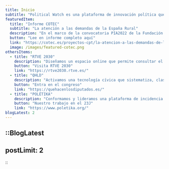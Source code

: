 ```yaml
---
title: Inicio
subtitle: "Political Watch es una plataforma de innovación política que promueve la monitorización, vigilancia y participación ciudadana a través de desarrollos basados en tecnologías cívicas para la promoción del desarrollo sostenible"
featuredItem:
  title: "Informe COTEC"
  subtitle: "La atención a las demandas de la España Rural"
  description: "En el marco de la convocatoria PIA2022 de la Fundación Cotec, investigamos las demandas de la España rural en clave de desigualdad y analizamos su tratamiento mediático y parlamentario en los últimos años. Esta investigación combina diferentes metodologías, como la realización de entrevistas o el uso de tecnologías cívicas, para arrojar luz sobre las desigualdades que afectan a los núcleos rurales de población."
  button: "Lee en informe completo aquí"
  link: "https://cotec.es/proyectos-cpt/la-atencion-a-las-demandas-de-la-espana-rural/"
  image: /images/featured-cotec.png
othersItems:
  - title: "RTVE 2030"
    description: "Diseñamos un espacio online que permite consultar el tiempo que los programas informativos y divulgativos de la cadena RTVE dedican a tratar los 17 Objetivos de Desarrollo Sostenible. Realizamos la medición a través de una innovadora herramienta, Radar ODS, que clasifica todo tipo de contenidos de forma automática gracias a técnicas de Inteligencia Artificial. Desde la página web, la ciudadanía y las organizaciones de la sociedad civil pueden conocer cómo se tratan los objetivos y metas de la Agenda 2030, visualizando gráficas interactivas y comparando los diferentes programas."
    button: "Visita RTVE 2030"
    link: "https://rtve2030.rtve.es/"
  - title: "QHLD"
    description: "Activamos una tecnología cívica que sistematiza, clasifica y muestra de manera sencilla y accesible todo lo que sucede en el Congreso de los Diputados. Así, promovemos la vigilancia ciudadana y la rendición de cuentas diseñando un espacio web gratuito donde consultar la información, permitiendo la extracción de datos y la generación de informes. QHLD ha sido utilizada por investigadores de la academia, por organizaciones de la sociedad civil en campañas de incidencia y por la ciudadanía, haciendo que todos los días sean días de puertas abiertas en el parlamento."
    button: "Entra en el congreso"
    link: "https://quehacenlosdiputados.es/"
  - title: "POLÉTIKA"
    description: "Conformamos y lideramos una plataforma de incidencia pública y vigilancia ciudadana que reúne a más de 500 organizaciones sociales en España y que se activa en el contexto de las elecciones generales. Para la  XV Legislatura, se consensuaron una serie de prioridades estratégicas en las que exigir compromisos por parte de los partidos en torno a tres ejes: Personas, Planeta y Democracia. Desde Political Watch, coordinamos el diálogo entre las organizaciones, organizamos eventos de debate e impulsamos campañas en las redes sociales durante la campaña electoral."
    button: "Nuestro trabajo en el 23J"
    link: "https://www.poletika.org/"
blogLatest: 2
---
```


<hero></hero>

<newsletter light></newsletter>

<featured
  title="Entre manos"
  :featured="featuredItem"
  :others="othersItems">
</featured>

<lines-of-work></lines-of-work>

<!---
<banner
  bg="/images/bgbanner.jpg"
  title="Lorem ipsum dolor sit amet, consectetur adipiscing elit."
  description="Political Watch es la plataforma formada por tecnólogas, economistas y periodistas que se inscribe dentro de la estrategia de CIECODE como una de sus principales líneas de trabajo."
  button="Saber más"
  link="#enlace">
</banner>

<banner
  title="Lorem ipsum dolor sit amet, consectetur adipiscing elit."
  description="Political Watch es la plataforma formada por tecnólogas, economistas y periodistas que se inscribe dentro de la estrategia de CIECODE como una de sus principales líneas de trabajo."
  button="Saber más"
  link="#enlace">
</banner>
-->

::BlogLatest
---
postLimit: 2
---
::
